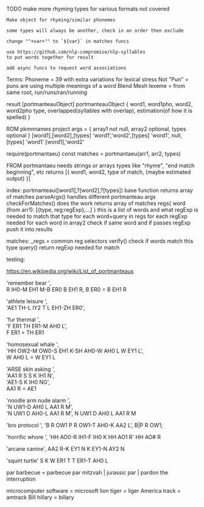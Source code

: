 
TODO
    make more rhyming types for various formats not covered
    
    Make object for rhyming/similar phonemes

    some types will always be another, check in an order then exclude

    change ""+var+"" to `${var}` in matches funcs

    use https://github.com/nlp-compromise/nlp-syllables 
    to put words together for result

    add async funcs to request word associations

Terms:
Phoneme = 39 with extra variations for lexical stress
Not "Pun" = puns are using multiple meanings of a word
Blend
Mesh
lexeme = from same root, run/runs/ran/running



result [portmanteauObject]
portmanteauObject {
    word1, word1pho, word2, word2pho
    type, overlapped(syllables with overlap), 
    estimation(of how it is spelled)
}









ROM pkmnnames project
args = {
    array1 not null, array2 optional, types optional
}
[word1],[word2],[types]
'word1','word2',[types]
'word1', null, [types]
'word1'
[word1],'word2'


require(portmantaeu)
const matches = portmantaeu(arr1, arr2, types)

FROM portmantaeu
needs strings or arrays
types like "rhyme", "end match beginning", etc
returns [{
    word1, word2, type of match, (maybe estimated output)
}]




index:
portmanteau([word1],?[word2],?[types]) base function
    returns array of matches
parseArgs() handles different portmanteau args
checkForMatches() does the work
    returns array of matches
    regs{
        word (from arr1): [{type, reg:regExp},...]
    } this is a list of words and what regExp is needed to match that type
    for each word+query in regs
    for each regExp needed
    for each word in array2 check if same word and if passes regExp
        push it into results

matches:
_regs = common reg selectors
verify() check if words match this type
query() return regExp needed for match

testing: 






https://en.wikipedia.org/wiki/List_of_portmanteaus

'remember bear ',                          
R IH0-M EH1 M-B ER0   B EH1 R, 
B ER0 = B EH1 R

'athlete leisure  ',                                
'AE1 TH-L IY2 T   L EH1-ZH ER0',   


'fur thermal  ',                                             
'F ER1    TH ER1-M AH0 L',  
F ER1 = TH ER1

'homosexual whale   ',        
'HH OW2-M OW0-S EH1 K-SH AH0-W AH0 L    W EY1 L',     
W AH0 L = W EY1 L

'ARSE skin   asking  ',                           
'AA1 R S    S K IH1 N',                                        
'AE1-S K IH0 NG',    
AA1 R = AE1

'noodle arm  nude alarm ',                                  
'N UW1-D AH0 L    AA1 R M',                                         
'N UW1 D    AH0-L AA1 R M',
N UW1 D AH0 L AA1 R M

'bro protocol   ',
'B R OW1    P R OW1-T AH0-K AA2 L',
B|P R OW1;

'horrific whore   ',
'HH AO0-R IH1-F IH0 K    HH AO1 R' 
HH AO# R

'arcane canine',
AA2 R-K EY1 N    K EY1-N AY2 N

'squirt turtle'
S K W ER1 T    T ER1-T AH0 L

par barbecue = parbecue
par mitzvah | jurassic par | pardon the interruption

microcomputer software = microsoft
lion tiger = liger
America track = amtrack
Bill hillary = billary